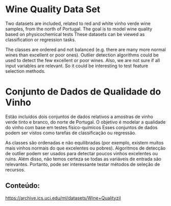 # Wine Quality Data Set
Two datasets are included, related to red and white vinho verde wine samples, from the north of Portugal. The goal is to model wine quality based on physicochemical tests  These datasets can be viewed as classification or regression tasks.

The classes are ordered and not balanced (e.g. there are many more normal wines than excellent or poor ones). Outlier detection algorithms could be used to detect the few excellent or poor wines. Also, we are not sure if all input variables are relevant. So it could be interesting to test feature selection methods.    


# Conjunto de Dados de Qualidade do Vinho
Estão incluídos dois conjuntos de dados relativos a amostras de vinho verde tinto e branco, do norte de Portugal. O objetivo é modelar a qualidade do vinho com base em testes físico-químicos  Esses conjuntos de dados podem ser vistos como tarefas de classificação ou regressão.

As classes são ordenadas e não equilibradas (por exemplo, existem muitos mais vinhos normais do que excelentes ou pobres). Algoritmos de detecção de outlier podem ser usados para detectar poucos vinhos excelentes ou ruins. Além disso, não temos certeza se todas as variáveis de entrada são relevantes. Portanto, pode ser interessante testar métodos de seleção de recursos.  


## Conteúdo:

 https://archive.ics.uci.edu/ml/datasets/Wine+Qualityzil
